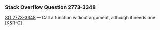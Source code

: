 ### Stack Overflow Question 2773-3348

[SO 2773-3348](https://stackoverflow.com/q/27733348) &mdash;
Call a function without argument, although it needs one [K&amp;R-C]
